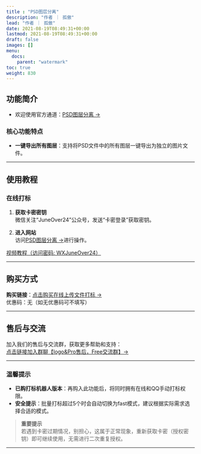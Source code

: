 ```yaml
---
title : "PSD图层分离"
description: "作者 ｜ 孤傲"
lead: "作者 ｜ 孤傲"
date: 2021-08-19T08:49:31+00:00
lastmod: 2021-08-19T08:49:31+00:00
draft: false 
images: []
menu:
  docs:
    parent: "watermark"
toc: true
weight: 830
---
```


## 功能简介

- 欢迎使用官方通道：[PSD图层分离 →](/docs/extra_service/watermark/WatermarkPSDSplitting)

### 核心功能特点

- **一键导出所有图层**：支持将PSD文件中的所有图层一键导出为独立的图片文件。

---

## 使用教程

### 在线打标

1. **获取卡密密钥**  
   微信关注“JuneOver24”公众号，发送“卡密登录”获取密钥。

2. **进入网站**  
   访问[PSD图层分离 →](/docs/extra_service/watermark/WatermarkPSDSplitting)进行操作。

[视频教程（访问密码: WXJuneOver24）](https://url69.ctfile.com/d/22031369-65046580-3246ae?p=WXJuneOver24)

---

## 购买方式

**购买链接**：[点击购买在线上传文件打标 →](https://shop.ikxiuxin.com/buy/23)  
优惠码：无（如无优惠码可不填写）

---

## 售后与交流

加入我们的售后与交流群，获取更多帮助和支持：  
[点击链接加入群聊【logo&Pro售后，Free交流群】→](https://qm.qq.com/q/BrPUdXGm6Q)

---

### 温馨提示

- **已购打标机器人版本**：再购入此功能后，将同时拥有在线和QQ手动打标权限。
- **安全提示**：批量打标超过5个时会自动切换为fast模式，建议根据实际需求选择合适的模式。

> **重要提示**  
> 若遇到卡密过期情况，别担心，这属于正常现象，重新获取卡密（授权密钥）即可继续使用，无需进行二次重复授权。
---
